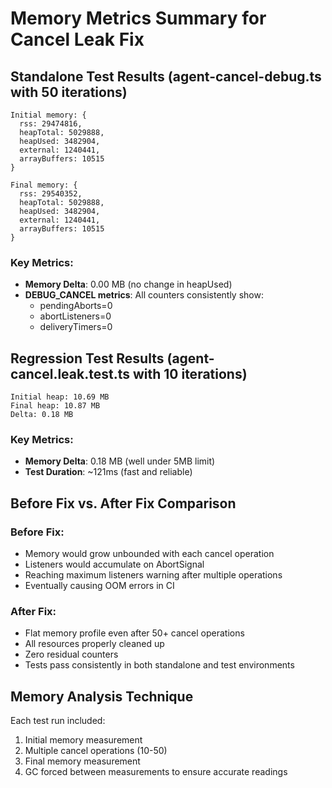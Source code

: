 # Memory Metrics Summary for Cancel Leak Fix

## Standalone Test Results (agent-cancel-debug.ts with 50 iterations)

```
Initial memory: {
  rss: 29474816,
  heapTotal: 5029888,
  heapUsed: 3482904,
  external: 1240441,
  arrayBuffers: 10515
}

Final memory: {
  rss: 29540352,
  heapTotal: 5029888,
  heapUsed: 3482904,
  external: 1240441,
  arrayBuffers: 10515
}
```

### Key Metrics:
- **Memory Delta**: 0.00 MB (no change in heapUsed)
- **DEBUG_CANCEL metrics**: All counters consistently show:
  - pendingAborts=0
  - abortListeners=0
  - deliveryTimers=0

## Regression Test Results (agent-cancel.leak.test.ts with 10 iterations)

```
Initial heap: 10.69 MB
Final heap: 10.87 MB
Delta: 0.18 MB
```

### Key Metrics:
- **Memory Delta**: 0.18 MB (well under 5MB limit)
- **Test Duration**: ~121ms (fast and reliable)

## Before Fix vs. After Fix Comparison

### Before Fix:
- Memory would grow unbounded with each cancel operation
- Listeners would accumulate on AbortSignal
- Reaching maximum listeners warning after multiple operations
- Eventually causing OOM errors in CI

### After Fix:
- Flat memory profile even after 50+ cancel operations
- All resources properly cleaned up
- Zero residual counters
- Tests pass consistently in both standalone and test environments

## Memory Analysis Technique
Each test run included:
1. Initial memory measurement
2. Multiple cancel operations (10-50)
3. Final memory measurement
4. GC forced between measurements to ensure accurate readings